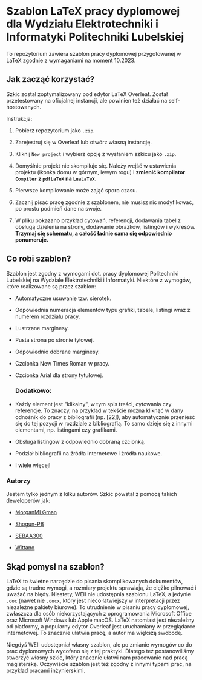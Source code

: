 # Szablon LaTeX pracy dyplomowej dla Wydziału Elektrotechniki i Informatyki Politechniki Lubelskiej

To repozytorium zawiera szablon pracy dyplomowej przygotowanej w LaTeX zgodnie z wymaganiami na  moment 10.2023.

## Jak zacząć korzystać?

Szkic został zoptymalizowany pod edytor LaTeX Overleaf. Został przetestowany na oficjalnej instancji, ale powinien też działać na self-hostowanych. 

Instrukcja:

1. Pobierz repozytorium jako `.zip`.

2. Zarejestruj się w Overleaf lub otwórz własną instancję.

3. Kliknij `New project` i wybierz opcję z wysłaniem szkicu jako `.zip`.

4. Domyślnie projekt nie skompiluje się. Należy wejść w ustawienia projektu (ikonka domu w górnym, lewym rogu) i **zmienić kompilator `Compiler` z `pdfLaTeX` na `LuaLaTeX`.**

5. Pierwsze kompilowanie może zająć sporo czasu. 

6. Zacznij pisać pracę zgodnie z szablonem, nie musisz nic modyfikować, po prostu podmień dane na swoje. 

7. W pliku pokazano przykład cytowań, referencji, dodawania tabel z obsługą dzielenia na strony, dodawanie obrazków, listingów i wykresów. **Trzymaj się schematu, a całość ładnie sama się odpowiednio ponumeruje.**

## Co robi szablon?

Szablon jest zgodny z wymogami dot. pracy dyplomowej Politechniki Lubelskiej na Wydziale Elektrotechniki i Informatyki. Niektóre z wymogów, które realizowane są przez szablon:

- Automatyczne usuwanie tzw. sierotek.

- Odpowiednia numeracja elementów typu grafiki, tabele, listingi wraz z numerem rozdziału pracy.

- Lustrzane marginesy.

- Pusta strona po stronie tyłowej.

- Odpowiednio dobrane marginesy.

- Czcionka New Times Roman w pracy.

- Czcionka Arial dla strony tytułowej.
  
  ### Dodatkowo:

- Każdy element jest "klikalny",  w tym spis treści, cytowania czy referencje. To znaczy, na przykład w tekście można kliknąć w dany odnośnik do pracy z bibliografii (np. [22]), aby automatycznie przenieść się do tej pozycji w rozdziale z bibliografią. To samo dzieje się z innymi elementami, np. listingami czy grafikami.

- Obsługa listingów z odpowiednio dobraną czcionką.

- Podział bibliografii na źródła internetowe i źródła naukowe.

- I wiele więcej!

### Autorzy

Jestem tylko jednym z kilku autorów. Szkic powstał z pomocą takich deweloperów jak:

- [MorganMLGman](https://github.com/MorganMLGman)

- [Shogun-PB](https://github.com/Shogun-PB)

- [SEBAA300](https://github.com/SEBAA300)

- [Wittano](https://github.com/Wittano)

## Skąd pomysł na szablon?

LaTeX to świetne narzędzie do pisania skomplikowanych dokumentów, gdzie są trudne wymogi, a rozmiary projektu sprawiają, że ciężko pilnować i uważać na błędy. Niestety, WEII nie udostępnia szablonu LaTeX, a jedynie `.doc` (nawet nie `.docx`, który jest nieco łatwiejszy w interpretacji przez niezależne pakiety biurowe). To utrudnienie w pisaniu pracy dyplomowej, zwłaszcza dla osób niekorzystających z oprogramowania Microsoft Office oraz Microsoft Windows lub Apple macOS. LaTeX natomiast jest niezależny od platformy, a popularny edytor Overleaf jest uruchamiany w przeglądarce internetowej. To znacznie ułatwia pracę, a autor ma większą swobodę. 

Niegdyś WEII udostępniał własny szablon, ale po zmianie wymogów co do prac dyplomowych wycofano się z tej praktyki. Dlatego też postanowiliśmy stworzyć własny szkic, który znacznie ułatwi nam pracowanie nad pracą magisterską. Oczywiście szablon jest też zgodny z innymi typami prac, na przykład pracami inżynierskimi.
